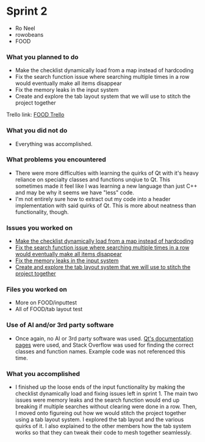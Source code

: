 # Sprint 2
- Ro Neel
- rowobeans
- FOOD

### What you planned to do
- Make the checklist dynamically load from a map instead of hardcoding
- Fix the search function issue where searching multiple times in a row would eventually make all items disappear
- Fix the memory leaks in the input system
- Create and explore the tab layout system that we will use to stitch the project together

Trello link: [FOOD Trello](https://trello.com/b/7gyxaQrc/food)

### What you did not do
- Everything was accomplished.

### What problems you encountered
- There were more difficulties with learning the quirks of Qt with it's heavy reliance on specialty classes and functions unqiue to Qt. This sometimes made it feel like I was learning a new language than just C++ and may be why it seems we have "less" code.
- I'm not entirely sure how to extract out my code into a header implementation with said quirks of Qt. This is more about neatness than functionality, though.

### Issues you worked on
- [Make the checklist dynamically load from a map instead of hardcoding](https://trello.com/c/k7kVIwrA/27-making-the-checklist-dynamically-load-from-a-qstringbool-map-sprint-2)
- [Fix the search function issue where searching multiple times in a row would eventually make all items disappear](https://trello.com/c/5ddvVqZG/34-fix-search-issue-with-searching-multiple-times-in-a-row-not-showing-correct-results-sprint-2)
- [Fix the memory leaks in the input system](https://trello.com/c/lvxf4a7k/33-fix-memory-leaks-in-inputtest-sprint-2)
- [Create and explore the tab layout system that we will use to stitch the project together](https://trello.com/c/0UlE2VnH/29-tab-page-system-so-that-each-part-can-be-displayed-on-its-own-and-not-conflict-with-each-other-sprint-2)

### Files you worked on
- More on FOOD/inputtest
- All of FOOD/tab layout test

### Use of AI and/or 3rd party software
- Once again, no AI or 3rd party software was used. [Qt's documentation pages](https://doc.qt.io/) were used, and Stack Overflow was used for finding the correct classes and function names. Example code was not referenced this time.

### What you accomplished
- I finished up the loose ends of the input functionality by making the checklist dynamically load and fixing issues left in sprint 1. The main two issues were memory leaks and the search function would end up breaking if multiple searches without clearing were done in a row. Then, I moved onto figureing out how we would stitch the project together using a tab layout system. I explored the tab layout and the various quirks of it. I also explained to the other members how the tab system works so that they can tweak their code to mesh together seamlessly.
